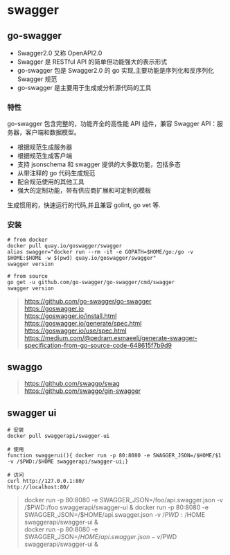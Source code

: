 # swagger

## go-swagger

- Swagger2.0 又称 OpenAPI2.0
- Swagger 是 RESTful API 的简单但功能强大的表示形式
- go-swagger 包是 Swagger2.0 的 go 实现,主要功能是序列化和反序列化 Swagger 规范
- go-swagger 是主要用于生成或分析源代码的工具

### 特性

go-swagger 包含完整的，功能齐全的高性能 API 组件，兼容 Swagger API：服务器，客户端和数据模型。

- 根据规范生成服务器
- 根据规范生成客户端
- 支持 jsonschema 和 swagger 提供的大多数功能，包括多态
- 从带注释的 go 代码生成规范
- 配合规范使用的其他工具
- 强大的定制功能，带有供应商扩展和可定制的模板

生成惯用的，快速运行的代码,并且兼容 golint, go vet 等.

### 安装

```
# from docker
docker pull quay.io/goswagger/swagger
alias swagger="docker run --rm -it -e GOPATH=$HOME/go:/go -v $HOME:$HOME -w $(pwd) quay.io/goswagger/swagger"
swagger version

# from source
go get -u github.com/go-swagger/go-swagger/cmd/swagger
swagger version
```

>https://github.com/go-swagger/go-swagger  
https://goswagger.io  
https://goswagger.io/install.html  
https://goswagger.io/generate/spec.html  
https://goswagger.io/use/spec.html  
https://medium.com/@pedram.esmaeeli/generate-swagger-specification-from-go-source-code-648615f7b9d9  

## swaggo

>https://github.com/swaggo/swag  
https://github.com/swaggo/gin-swagger 

## swagger ui

```
# 安装
docker pull swaggerapi/swagger-ui 

# 使用
function swaggerui(){ docker run -p 80:8080 -e SWAGGER_JSON=/$HOME/$1 -v /$PWD:/$HOME swaggerapi/swagger-ui;}

# 访问
curl http://127.0.0.1:80/
http://localhost:80/

```
>docker run -p 80:8080 -e SWAGGER_JSON=/foo/api.swagger.json -v /$PWD:/foo swaggerapi/swagger-ui &  
docker run -p 80:8080 -e SWAGGER_JSON=/$HOME/api.swagger.json -v /$PWD:/$HOME swaggerapi/swagger-ui &  
docker run -p 80:8080 -e SWAGGER_JSON=/$HOME/api.swagger.json -v /$PWD swaggerapi/swagger-ui &  